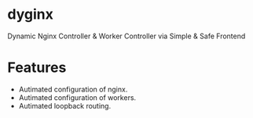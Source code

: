 dyginx
======

Dynamic Nginx Controller &amp; Worker Controller via Simple &amp; Safe Frontend

Features
========
- Autimated configuration of nginx.
- Autimated configuration of workers.
- Autimated loopback routing.